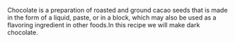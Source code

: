 Chocolate is a preparation of roasted and ground cacao seeds that is made in the form of a liquid, paste, or in a block, which may also be used as a flavoring ingredient in other foods.In this recipe we will make dark chocolate.